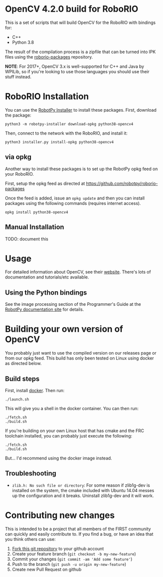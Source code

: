 OpenCV 4.2.0 build for RoboRIO
==============================

This is a set of scripts that will build OpenCV for the RoboRIO with bindings for:

* C++
* Python 3.8

The result of the compilation process is a zipfile that can be turned into IPK
files using the [roborio-packages](https://github.com/robotpy/roborio-packages)
repository.

**NOTE**: For 2017+, OpenCV 3.x is well-supported for C++ and Java by WPILib,
so if you're looking to use those languages you should use their stuff instead.

RoboRIO Installation
====================

You can use the [RobotPy Installer](https://github.com/robotpy/robotpy-installer)
to install these packages. First, download the package:

    python3 -m robotpy-installer download-opkg python38-opencv4

Then, connect to the network with the RoboRIO, and install it:

    python3 installer.py install-opkg python38-opencv4

via opkg
--------

Another way to install these packages is to set up the RobotPy opkg feed
on your RoboRIO.

First, setup the opkg feed as directed at https://github.com/robotpy/roborio-packages

Once the feed is added, issue an `opkg update` and then you can install
packages using the following commands (requires internet access).

    opkg install python38-opencv4

Manual Installation
-------------------

TODO: document this

Usage
=====

For detailed information about OpenCV, see their [website](http://opencv.org/).
There's lots of documentation and tutorials/etc available.

Using the Python bindings
-------------------------

See the image processing section of the Programmer's Guide at the [RobotPy documentation site](http://robotpy.readthedocs.io)
for details.

Building your own version of OpenCV
===================================

You probably just want to use the compiled version on our releases page or from
our opkg feed. This build has only been tested on Linux using docker as directed
below.

Build steps
-----------

First, install [docker](https://docs.docker.com/). Then run:

    ./launch.sh

This will give you a shell in the docker container. You can then run:

    ./fetch.sh
    ./build.sh

If you're building on your own Linux host that has cmake and the FRC toolchain
installed, you can probably just execute the following:

    ./fetch.sh
    ./build.sh

But... I'd recommend using the docker image instead.

Troubleshooting
---------------

* `zlib.h: No such file or directory`: For some reason if zlib1g-dev is
  installed on the system, the cmake included with Ubuntu 14.04 messes up
  the configuration and it breaks. Uninstall zlib1g-dev and it will work.

Contributing new changes
========================

This is intended to be a project that all members of the FIRST community can
quickly and easily contribute to. If you find a bug, or have an idea that you
think others can use:

1. [Fork this git repository](https://github.com/robotpy/roborio-opencv/fork) to your github account
2. Create your feature branch (`git checkout -b my-new-feature`)
3. Commit your changes (`git commit -am 'Add some feature'`)
4. Push to the branch (`git push -u origin my-new-feature`)
5. Create new Pull Request on github
